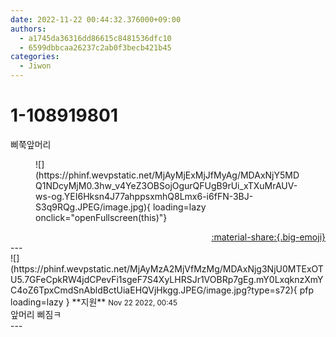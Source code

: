 ```yaml
---
date: 2022-11-22 00:44:32.376000+09:00
authors:
  - a1745da36316dd86615c8481536dfc10
  - 6599dbbcaa26237c2ab0f3becb421b45
categories:
  - Jiwon
---
```


# 1-108919801

<div class="post-container" markdown="1">
<div class="content-container md-sidebar__scrollwrap" markdown="1">

삐쭉앞머리
<figure markdown="1">
![](https://phinf.wevpstatic.net/MjAyMjExMjJfMyAg/MDAxNjY5MDQ1NDcyMjM0.3hw_v4YeZ3OBSojOgurQFUgB9rUi_xTXuMrAUV-ws-og.YEI6Hksn4J77ahppsxmhQ8Lmx6-i6fFN-3BJ-S3q9RQg.JPEG/image.jpg){ loading=lazy onclick="openFullscreen(this)"}
</figure>


</div>
</div>

<div style="text-align: right;" markdown="1">
<a href="https://weverse.io/fromis9/fanpost/1-108919801" style="text-align: right;">:material-share:{.big-emoji}</a>
</div>
---

<div class="comments-container md-sidebar__scrollwrap" markdown="1">
<div class="comment" markdown="1">
<div class='id-container' markdown="1">
![](https://phinf.wevpstatic.net/MjAyMzA2MjVfMzMg/MDAxNjg3NjU0MTExOTU5.7GFeCpkRW4jdCPevFi1sgeF7S4XyLHRSJr1VOBRp7gEg.mY0LxqknzXmYC4oZ6TpxCmdSnAbldBctUiaEHQVjHkgg.JPEG/image.jpg?type=s72){ pfp loading=lazy }
**<span class="artist">지원</span>** <small>Nov 22 2022, 00:45</small><br>
</div>
<div class='comment-body' markdown="1">
앞머리 삐짐ㅋ
</div>
</div>
</div>
---

